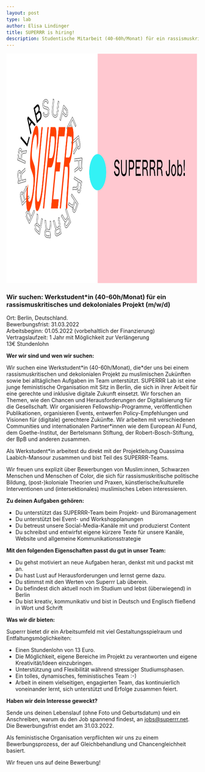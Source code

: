 ```yaml
---
layout: post
type: lab
author: Elisa Lindinger
title: SUPERRR is hiring!
description: Studentische Mitarbeit (40-60h/Monat) für ein rassismuskritisches und dekoloniales Projekt 
---
```


<img src="/assets/img/blog/jobs_policy.png" alt="Image with Logo and SUPERRR Jobs text" width="500" height="600">


<h3>Wir suchen: Werkstudent*in (40-60h/Monat) für ein rassismuskritisches und dekoloniales Projekt (m/w/d)</h3>

<p>Ort: Berlin, Deutschland.
<br>Bewerbungsfrist: 31.03.2022
<br>Arbeitsbeginn: 01.05.2022 (vorbehaltlich der Finanzierung)
<br>Vertragslaufzeit: 1 Jahr mit Möglichkeit zur Verlängerung
<br>13€ Stundenlohn</p>


<p><b>Wer wir sind und wen wir suchen:</b></p>

<p>Wir suchen eine Werkstudent*in (40-60h/Monat), die*der uns bei einem rassismuskritischen und dekolonialen Projekt zu muslimischen Zukünften sowie bei alltäglichen Aufgaben im Team unterstützt. SUPERRR Lab ist eine junge feministische Organisation mit Sitz in Berlin, die sich in ihrer Arbeit für eine gerechte und inklusive digitale Zukunft einsetzt. Wir forschen an Themen, wie den Chancen und Herausforderungen der Digitalisierung für die Gesellschaft. Wir organisieren Fellowship-Programme, veröffentlichen Publikationen, organisieren Events, entwerfen Policy-Empfehlungen und Visionen für (digitale) gerechtere Zukünfte. Wir arbeiten mit verschiedenen Communities und internationalen Partner*innen wie dem European AI Fund, dem Goethe-Institut, der Bertelsmann Stiftung, der Robert-Bosch-Stiftung, der BpB und anderen zusammen.</p>

<p>Als Werkstudent*in arbeitest du direkt mit der Projektleitung Ouassima Laabich-Mansour zusammen und bist Teil des SUPERRR-Teams.</p>

<p>Wir freuen uns explizit über Bewerbungen von Muslim:innen, Schwarzen Menschen und Menschen of Color, die sich für rassismuskritische politische Bildung, (post-)koloniale Theorien und Praxen, künstlerische/kulturelle Interventionen und (intersektionales) muslimisches Leben interessieren.</p>


<p><b>Zu deinen Aufgaben gehören:</b></p>
  <ul>
    <li>Du unterstützt das SUPERRR-Team beim Projekt- und Büromanagement</li>
    <li>Du unterstützt bei Event- und Workshopplanungen</li>
    <li>Du betreust unsere Social-Media-Kanäle mit und produzierst Content</li>
    <li>Du schreibst und entwirfst eigene kürzere Texte für unsere Kanäle, Website und allgemeine Kommunikationsstrategie</li>
 </ul> 
 

<p><b>Mit den folgenden Eigenschaften passt du gut in unser Team:</b></p>
<ul>
	<li>Du gehst motiviert an neue Aufgaben heran, denkst mit und packst mit an.</li>
	<li>Du hast Lust auf Herausforderungen und lernst gerne dazu.</li>
	<li>Du stimmst mit den Werten von Superrr Lab überein.</li>
  <li>Du befindest dich aktuell noch im Studium und lebst (überwiegend) in Berlin</li>
	<li>Du bist kreativ, kommunikativ und bist in Deutsch und Englisch fließend in Wort und Schrift</li>
</ul>


<p><b>Was wir dir bieten:</b></p>
<p>Superrr bietet dir ein Arbeitsumfeld mit viel Gestaltungsspielraum und Entfaltungsmöglichkeiten: </p>

<ul>
	<li>Einen Stundenlohn von 13 Euro.</li>
	<li>Die Möglichkeit, eigene Bereiche im Projekt zu verantworten und eigene Kreativität/Ideen einzubringen.</li>
	<li>Unterstützung und Flexibilität während stressiger Studiumsphasen.</li>
	<li>Ein tolles, dynamisches, feministisches Team :-)</li>
	<li>Arbeit in einem vielseitigen, engagierten Team, das kontinuierlich voneinander lernt, sich unterstützt und Erfolge zusammen feiert.</li>
</ul>    

<p><b>Haben wir dein Interesse geweckt?</b></p>
<p>Sende uns deinen Lebenslauf (ohne Foto und Geburtsdatum) und ein Anschreiben, warum du den Job spannend findest, an <a href="mailto:jobs@superrr.net">jobs@superrr.net</a>. Die Bewerbungsfrist endet am 31.03.2022.</p>

<p>Als feministische Organisation verpflichten wir uns zu einem Bewerbungsprozess, der auf Gleichbehandlung und Chancengleichheit basiert.</p> 

<p>Wir freuen uns auf deine Bewerbung!</p>
